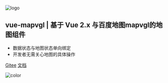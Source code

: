 <!-- _coverpage.md -->

![logo](/assets/images/logo.png)

## vue-mapvgl  |  基于 Vue 2.x 与百度地图mapvgl的地图组件

- 数据状态与地图状态单向绑定
- 开发者无需关心地图的具体操作

[Gitee](https://gitee.com/guyangyang/vue-mapvgl)
[文档](/zh-cn/introduction/install)

![color](#e4fff7)
